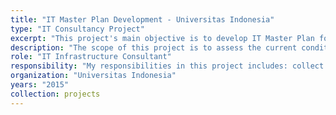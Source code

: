 ```yaml
---
title: "IT Master Plan Development - Universitas Indonesia"
type: "IT Consultancy Project"
excerpt: "This project's main objective is to develop IT Master Plan for Universitas Indonesia."
description: "The scope of this project is to assess the current condition of IT implementation in Universitas Indonesia and to develop IT Master Plan for Universitas Indonesia. The assessment were conducted for the business process, application, data, and technology architecture in Universitas Indonesia. Based on the assessment, IT Master Plan for Universitas Indonesia was developed."
role: "IT Infrastructure Consultant"
responsibility: "My responsibilities in this project includes: collect data and information regarding IT implementation in Universitas Indonesia and design technology master plan for Universitas Indonesia."
organization: "Universitas Indonesia"
years: "2015"
collection: projects
--- 
```

